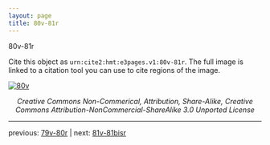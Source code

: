 ```yaml
---
layout: page
title: 80v-81r
---
```


80v-81r

Cite this object as `urn:cite2:hmt:e3pages.v1:80v-81r`.  The full image is linked to a citation tool you can use to cite regions of the image.

[![80v](http://www.homermultitext.org/iipsrv?IIIF=/project/homer/pyramidal/deepzoom/hmt/e3bifolio/v1/E3_80v_81r.tif/full/800,/0/default.jpg)](http://www.homermultitext.org/ict2/?urn=urn:cite2:hmt:e3bifolio.v1:E3_80v_81r) 

<p style="text-align: center; font-style: italic;">Creative Commons Non-Commerical, Attribution, Share-Alike, Creative Commons Attribution-NonCommercial-ShareAlike 3.0 Unported License</p>

---

previous: [79v-80r](../79v-80r/) | next: [81v-81bisr](../81v-81bisr/)